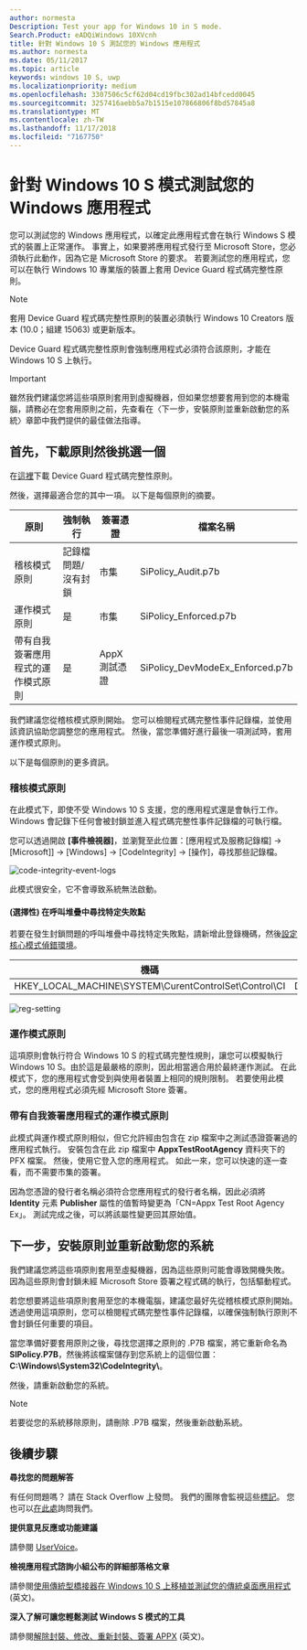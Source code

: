 ```yaml
---
author: normesta
Description: Test your app for Windows 10 in S mode.
Search.Product: eADQiWindows 10XVcnh
title: 針對 Windows 10 S 測試您的 Windows 應用程式
ms.author: normesta
ms.date: 05/11/2017
ms.topic: article
keywords: windows 10 S, uwp
ms.localizationpriority: medium
ms.openlocfilehash: 3307506c5cf62d04cd19fbc302ad14bfcedd0045
ms.sourcegitcommit: 3257416aebb5a7b1515e107866806f8bd57845a8
ms.translationtype: MT
ms.contentlocale: zh-TW
ms.lasthandoff: 11/17/2018
ms.locfileid: "7167750"
---
```

# <a name="test-your-windows-app-for-windows-10-in-s-mode"></a>針對 Windows 10 S 模式測試您的 Windows 應用程式

您可以測試您的 Windows 應用程式，以確定此應用程式會在執行 Windows S 模式的裝置上正常運作。 事實上，如果要將應用程式發行至 Microsoft Store，您必須執行此動作，因為它是 Microsoft Store 的要求。 若要測試您的應用程式，您可以在執行 Windows 10 專業版的裝置上套用 Device Guard 程式碼完整性原則。

> [!NOTE]
> 套用 Device Guard 程式碼完整性原則的裝置必須執行 Windows 10 Creators 版本 (10.0；組建 15063) 或更新版本。

Device Guard 程式碼完整性原則會強制應用程式必須符合該原則，才能在 Windows 10 S 上執行。

> [!IMPORTANT]
>雖然我們建議您將這些項原則套用到虛擬機器，但如果您想要套用到您的本機電腦，請務必在您套用原則之前，先查看在〈下一步，安裝原則並重新啟動您的系統〉章節中我們提供的最佳做法指導。

<a id="choose-policy" />

## <a name="first-download-the-policies-and-then-choose-one"></a>首先，下載原則然後挑選一個

在[這裡](https://go.microsoft.com/fwlink/?linkid=849018)下載 Device Guard 程式碼完整性原則。

然後，選擇最適合您的其中一項。 以下是每個原則的摘要。

|原則 |強制執行 |簽署憑證 |檔案名稱 |
|--|--|--|--|
|稽核模式原則 |記錄檔問題/沒有封鎖 |市集 |SiPolicy_Audit.p7b |
|運作模式原則 |是 |市集 |SiPolicy_Enforced.p7b |
|帶有自我簽署應用程式的運作模式原則 |是 |AppX 測試憑證  |SiPolicy_DevModeEx_Enforced.p7b |

我們建議您從稽核模式原則開始。 您可以檢閱程式碼完整性事件記錄檔，並使用該資訊協助您調整您的應用程式。 然後，當您準備好進行最後一項測試時，套用運作模式原則。

以下是每個原則的更多資訊。

### <a name="audit-mode-policy"></a>稽核模式原則
在此模式下，即使不受 Windows 10 S 支援，您的應用程式還是會執行工作。Windows 會記錄下任何會被封鎖並進入程式碼完整性事件記錄檔的可執行檔。

您可以透過開啟 **\[事件檢視器\]**，並瀏覽至此位置：\[應用程式及服務記錄檔\] -> \[Microsoft]] -> \[Windows\] -> \[CodeIntegrity\] -> \[操作\]，尋找那些記錄檔。

![code-integrity-event-logs](images/desktop-to-uwp/code-integrity-logs.png)

此模式很安全，它不會導致系統無法啟動。

#### <a name="optional-find-specific-failure-points-in-the-call-stack"></a>(選擇性) 在呼叫堆疊中尋找特定失敗點
若要在發生封鎖問題的呼叫堆疊中尋找特定失敗點，請新增此登錄機碼，然後[設定核心模式偵錯環境](https://docs.microsoft.com/windows-hardware/drivers/debugger/getting-started-with-windbg--kernel-mode-#span-idsetupakernel-modedebuggingspanspan-idsetupakernel-modedebuggingspanspan-idsetupakernel-modedebuggingspanset-up-a-kernel-mode-debugging)。

|機碼|名稱|類型|值|
|--|---|--|--|
|HKEY_LOCAL_MACHINE\SYSTEM\CurentControlSet\Control\CI| DebugFlags |REG_DWORD | 1 |


![reg-setting](images/desktop-to-uwp/ci-debug-setting.png)

### <a name="production-mode-policy"></a>運作模式原則
這項原則會執行符合 Windows 10 S 的程式碼完整性規則，讓您可以模擬執行 Windows 10 S。由於這是最嚴格的原則，因此相當適合用於最終運作測試。 在此模式下，您的應用程式會受到與使用者裝置上相同的規則限制。 若要使用此模式，您的應用程式必須先經 Microsoft Store 簽署。

### <a name="production-mode-policy-with-self-signed-apps"></a>帶有自我簽署應用程式的運作模式原則
此模式與運作模式原則相似，但它允許經由包含在 zip 檔案中之測試憑證簽署過的應用程式執行。 安裝包含在此 zip 檔案中 **AppxTestRootAgency** 資料夾下的 PFX 檔案。 然後，使用它登入您的應用程式。 如此一來，您可以快速的逐一查看，而不需要市集的簽署。

因為您憑證的發行者名稱必須符合您應用程式的發行者名稱，因此必須將 **Identity** 元素 **Publisher** 屬性的值暫時變更為「CN=Appx Test Root Agency Ex」。 測試完成之後，可以將該屬性變更回其原始值。

## <a name="next-install-the-policy-and-restart-your-system"></a>下一步，安裝原則並重新啟動您的系統

我們建議您將這些項原則套用至虛擬機器，因為這些原則可能會導致開機失敗。 因為這些原則會封鎖未經 Microsoft Store 簽署之程式碼的執行，包括驅動程式。

若您想要將這些項原則套用至您的本機電腦，建議您最好先從稽核模式原則開始。 透過使用這項原則，您可以檢閱程式碼完整性事件記錄檔，以確保強制執行原則不會封鎖任何重要的項目。

當您準備好要套用原則之後，尋找您選擇之原則的 .P7B 檔案，將它重新命名為 **SIPolicy.P7B**，然後將該檔案儲存到您系統上的這個位置：**C:\Windows\System32\CodeIntegrity\\**。

然後，請重新啟動您的系統。

>[!NOTE]
>若要從您的系統移除原則，請刪除 .P7B 檔案，然後重新啟動系統。

## <a name="next-steps"></a>後續步驟

**尋找您的問題解答**

有任何問題嗎？ 請在 Stack Overflow 上發問。 我們的團隊會監視這些[標記](http://stackoverflow.com/questions/tagged/project-centennial+or+desktop-bridge)。 您也可以[在此處](https://social.msdn.microsoft.com/Forums/en-US/home?filter=alltypes&sort=relevancedesc&searchTerm=%5BDesktop%20Converter%5D)詢問我們。

**提供意見反應或功能建議**

請參閱 [UserVoice](https://wpdev.uservoice.com/forums/110705-universal-windows-platform/category/161895-desktop-bridge-centennial)。

**檢視應用程式諮詢小組公布的詳細部落格文章**

請參閱[使用傳統型橋接器在 Windows 10 S 上移植並測試您的傳統桌面應用程式](https://blogs.msdn.microsoft.com/appconsult/2017/06/15/porting-and-testing-your-classic-desktop-applications-on-windows-10-s-with-the-desktop-bridge/) (英文)。

**深入了解可讓您輕鬆測試 Windows S 模式的工具**

請參閱[解除封裝、修改、重新封裝、簽署 APPX](https://blogs.msdn.microsoft.com/appconsult/2017/08/07/unpack-modify-repack-sign-appx/) (英文)。
